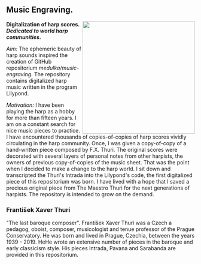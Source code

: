 
  



## **Music Engraving.**

<img align="right" width="300" src="https://user-images.githubusercontent.com/53634881/175902034-629c65c4-d21b-4ca8-a226-7b2649bd2421.png" >

**Digitalization of harp scores.**
***Dedicated to world harp communities.***

*Aim:*
The ephemeric beauty of harp sounds inspired the creation of GitHub repositorium *medulka/music-engraving*. The repository contains digitalized harp music written in the program Lilypond. 

*Motivation:*
I have been playing the harp as a hobby for more than fifteen years. I am on a constant search for nice music pieces to practice. I have encountered thousands of copies-of-copies of harp scores vividly circulating in the harp community. Once, I was given a copy-of-copy of a hand-written piece composed by F.X. Thuri. The original scores were decorated with several layers of personal notes from other harpists, the owners of previous copy-of-copies of the music sheet. That was the point when I decided to make a change to the harp world. I sit down and transcripted the Thuri's Intrada into the Lilypond's code, the first digitalized piece of this repositorium was born. I have lived with a hope that I saved a precious original piece from The Maestro Thuri for the next generations of harpists. The repository is intended to grow on the demand. 


### František Xaver Thuri

"The last baroque composer". František Xaver Thuri was a Czech a pedagog, oboist, composer, musicologist and tenue professor of the Prague Conservatory. 
He was born and lived in Prague, Czechia, between the years 1939 - 2019. HeHe wrote an extensive number of pieces in the baroque and early classicism style. His pieces Intrada, Pavana and Sarabanda are provided in this repositorium. 




